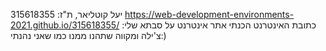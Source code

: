  יעל קוטליאר, ת"ז: 315618355
https://web-development-environments-2021.github.io/315618355/ :כתובת האינטרנט 
הכנתי אתר אינטרנט על סבתא שלי צ'ילה ומקווה שתהנו ממנו כמו שאני נהנתי:)
